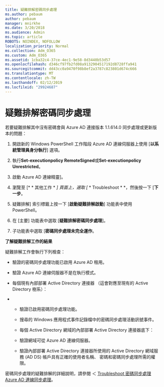 ```yaml
---
title: 疑難排解密碼同步處理
ms.author: pebaum
author: pebaum
manager: mnirkhe
ms.date: 3/20/2018
ms.audience: Admin
ms.topic: article
ROBOTS: NOINDEX, NOFOLLOW
localization_priority: Normal
ms.collection: Adm_O365
ms.custom: Adm_O365
ms.assetid: 1cba32c4-37ce-4ec1-9e58-8d3440b53d57
ms.openlocfilehash: d346cf97fb2fd08a9132904517192d8728ffa941
ms.sourcegitcommit: dd43cc0a9470f98b8ef2a3787c823801d674c666
ms.translationtype: MT
ms.contentlocale: zh-TW
ms.lasthandoff: 02/12/2019
ms.locfileid: "29924687"
---
```

# <a name="troubleshoot-password-synchronization"></a>疑難排解密碼同步處理

若要疑難排解其中沒有密碼會與 Azure AD 連接版本 1.1.614.0 同步處理或更新版本的問題：
  
1. 開啟新的 Windows PowerShell 工作階段 Azure AD 連線伺服器上使用 [**以系統管理員身分執行**] 選項。 
    
2. 執行**Set-executionpolicy RemoteSigned**或**Set-executionpolicy Unrestricted**。 
    
3. 啟動 Azure AD 連線精靈]。
    
4. 瀏覽至 [* * 其他工作 * *] 頁面上，選取 [* * Troubleshoot * *，然後按一下 [**下一步**。 
    
5. 疑難排解] 索引標籤上按一下 [**啟動疑難排解啟動**] 功能表中使用 PowerShell。 
    
6. 在 [主要] 功能表中選取 [**疑難排解密碼同步處理**]。 
    
7. 子功能表中選取 [**密碼同步處理未完全運作**。 
    
 **了解疑難排解工作的結果**
  
疑難排解工作會執行下列檢查：
  
- 驗證的密碼同步處理功能已啟用 Azure AD 租用。
    
- 驗證 Azure AD 連線伺服器不是在執行模式。
    
- 每個現有內部部署 Active Directory 連接器 （這會對應至現有的 Active Directory 樹系）：
    
- 
  - 驗證已啟用密碼同步處理功能。
    
  - 搜尋的 Windows 應用程式事件記錄檔中的密碼同步處理活動訊號事件。
    
  - 每個 Active Directory 網域的內部部署 Active Directory 連接器底下：
    
  - 驗證網域可從 Azure AD 連線伺服器。
    
  - 驗證內部部署 Active Directory 連接器所使用的 Active Directory 網域服務 (AD DS) 帳戶具有正確的使用者名稱、 密碼和密碼同步處理所需的權限。
    
密碼同步處理的疑難排解的詳細說明，請參閱 ＜ [Troubleshoot 密碼同步處理 Azure AD 連線同步處理](https://docs.microsoft.com/azure/active-directory/connect/active-directory-aadconnectsync-troubleshoot-password-synchronization)。
  

